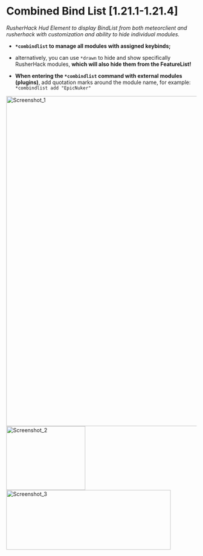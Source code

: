 # Combined Bind List [1.21.1-1.21.4]

*RusherHack Hud Element to display BindList from both meteorclient and rusherhack with customization and ability to hide individual modules.*

- **```*combindlist``` to manage all modules with assigned keybinds;**

- alternatively, you can use ```*drawn``` to hide and show specifically RusherHack modules, **which will also hide them from the FeatureList!**

- **When entering the ```*combindlist``` command with external modules (plugins)**, add quotation marks around the module name, for example: ```*combindlist add "EpicNuker"```

<img width="587" height="874" alt="Screenshot_1" src="https://github.com/user-attachments/assets/cf5738be-c38c-414a-8d4a-ba60920e6f76" />
<img width="209" height="169" alt="Screenshot_2" src="https://github.com/user-attachments/assets/8b6b73f2-e168-44ce-9391-9e5e72d13e0f" />
<img width="435" height="158" alt="Screenshot_3" src="https://github.com/user-attachments/assets/0f75787c-44e9-4ada-b189-be7d1e5a89a9" />
